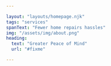 ```yaml
---

layout: "layouts/homepage.njk"
tags: "services"
spanText: "Fewer home repairs hassles"
img: "/assets/img/about.png"
heading: 
  text: "Greater Peace of Mind"
  url: "#fixme"

---
```


